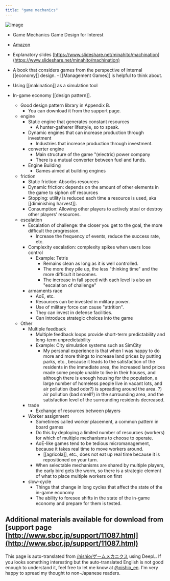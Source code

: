 ```yaml
---
title: "game mechanics"
---
```


![image](https://gyazo.com/9cdc21dda73ae8706cc4d068dc9e12ac/thumb/1000)
- Game Mechanics Game Design for Interest
- [Amazon](http://amzn.to/2zEjwfg)
- Explanatory slides [https://www.slideshare.net/minahito/machination](https://www.slideshare.net/minahito/machination)

- A book that considers games from the perspective of internal [[economy]] design.
        - [[Management Games]] is helpful to think about.
- Using [[makination]] as a simulation tool
- In-game economy [[design pattern]].
    - Good design pattern library in Appendix B.
        - You can download it from the support page.
    - engine
        - Static engine that generates constant resources
            - A hunter-gatherer lifestyle, so to speak.
        - Dynamic engines that can increase production through investment
            - Industries that increase production through investment.
        - converter engine
            - Main structure of the game "(electric) power company
            - There is a mutual converter between fuel and funds.
        - Engine Building
            - Games aimed at building engines
    - friction
        - Static friction: Absorbs resources
        - Dynamic friction: depends on the amount of other elements in the game to siphon off resources
        - Stopping: utility is reduced each time a resource is used, aka [[diminishing harvest]].
        - Consumption: Allowing other players to actively steal or destroy other players' resources.
    - escalation
        - Escalation of challenge: the closer you get to the goal, the more difficult the progression.
            - Increase the frequency of events, reduce the success rate, etc.
        - Complexity escalation: complexity spikes when users lose control
            - Example: Tetris
                - Remains clean as long as it is well controlled.
                - The more they pile up, the less "thinking time" and the more difficult it becomes.
                - The increase in fall speed with each level is also an "escalation of challenge"
        - armaments race
            - AoE, etc.
            - Resources can be invested in military power.
            - Use of military force can cause "attrition".
            - They can invest in defense facilities.
            - Can introduce strategic choices into the game
    - Other
        - Multiple feedback
            - Multiple feedback loops provide short-term predictability and long-term unpredictability
            - Example: City simulation systems such as SimCity
                - My personal experience is that when I was happy to do more and more things to increase land prices by putting parks, etc., because it leads to the satisfaction of the residents in the immediate area, the increased land prices made some people unable to live in their houses, and although there is enough housing for the population, a large number of homeless people live in vacant lots, and air pollution (bad odor?) is spreading around the area. ?) air pollution (bad smell?) in the surrounding area, and the satisfaction level of the surrounding residents decreased.
        - trade
            - Exchange of resources between players
        - Worker assignment
            - Sometimes called worker placement, a common pattern in board games
            - Do this by deploying a limited number of resources (workers) for which of multiple mechanisms to choose to operate.
            - AoE-like games tend to be tedious micromanagement, because it takes real time to move workers around.
                - [[agricola]], etc., does not eat up real time because it is repositioned on your turn.
            - When selectable mechanisms are shared by multiple players, the early bird gets the worm, so there is a strategic element of what to place multiple workers on first
        - slow-cycle
            - Things that change in long cycles that affect the state of the in-game economy
            - The ability to foresee shifts in the state of the in-game economy and prepare for them is tested.


Additional materials available for download from [support page [http://www.sbcr.jp/support/11087.html](http://www.sbcr.jp/support/11087.html)
---
This page is auto-translated from [/nishio/ゲームメカニクス](https://scrapbox.io/nishio/ゲームメカニクス) using DeepL. If you looks something interesting but the auto-translated English is not good enough to understand it, feel free to let me know at [@nishio_en](https://twitter.com/nishio_en). I'm very happy to spread my thought to non-Japanese readers.